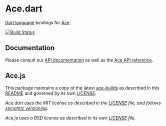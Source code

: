 # Ace.dart

[Dart language][dart] bindings for [Ace][ace].

[![Build Status](https://drone.io/github.com/rmsmith/ace.dart/status.png)][badge]

## Documentation

Please consult our [API documentation][api] as well as the 
[Ace API reference][ace-api].

## Ace.js

This package maintains a copy of the latest [ace-builds][] as described in this
[README][ace-readme] and governed by its own [LICENSE][ace-license].

_Ace.dart uses the MIT license as described in the [LICENSE][license] file, and 
follows [semantic versioning][]._

_Ace.js uses a BSD license as described in its own [LICENSE][ace-license] file._

[ace]: http://ace.ajax.org/
[ace-api]: http://ace.ajax.org/#nav=api
[ace-builds]: https://github.com/ajaxorg/ace-builds/
[ace-license]: https://github.com/rmsmith/ace.dart/blob/master/lib/src/js/LICENSE
[ace-readme]: https://github.com/rmsmith/ace.dart/blob/master/lib/src/js/README.md
[api]: http://rmsmith.github.com/ace.dart/ace.html
[badge]: https://drone.io/github.com/rmsmith/ace.dart/latest
[dart]: http://www.dartlang.org/
[license]: https://github.com/rmsmith/ace.dart/blob/master/LICENSE
[semantic versioning]: http://semver.org/
